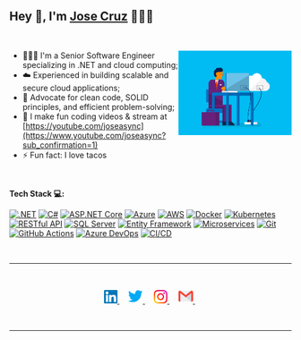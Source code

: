 ## Hey 👋, I'm [Jose Cruz](https://www.linkedin.com/in/josepontocruz) 👨🏻‍💻

&nbsp;

<img width="40%" align="right" alt="Github" src="https://github.com/joseasync/joseasync/blob/main/Assets/blue-office.gif" />

- 👨🏻‍💻 I'm a Senior Software Engineer specializing in .NET and cloud computing;
- ☁️ Experienced in building scalable and secure cloud applications;
- 💬 Advocate for clean code, SOLID principles, and efficient problem-solving;
- 🎥 I make fun coding videos & stream at [https://youtube.com/joseasync](https://www.youtube.com/joseasync?sub_confirmation=1)
- ⚡ Fun fact: I love tacos 

&nbsp;

**Tech Stack :computer::**

[![.NET](https://img.shields.io/badge/-.NET-512BD4?style=flat-square&logo=.net&logoColor=white)](https://github.com/joseasync)
[![C#](https://img.shields.io/badge/-C%23-239120?style=flat-square&logo=c-sharp&logoColor=white)](https://github.com/joseasync)
[![ASP.NET Core](https://img.shields.io/badge/-ASP.NET%20Core-512BD4?style=flat-square&logo=.net&logoColor=white)](https://github.com/joseasync)
[![Azure](https://img.shields.io/badge/-Azure-0078D7?style=flat-square&logo=microsoft-azure&logoColor=white)](https://github.com/joseasync)
[![AWS](https://img.shields.io/badge/-AWS-FF9900?style=flat-square&logo=amazon-aws&logoColor=white)](https://github.com/joseasync)
[![Docker](https://img.shields.io/badge/-Docker-2496ED?style=flat-square&logo=docker&logoColor=white)](https://github.com/joseasync)
[![Kubernetes](https://img.shields.io/badge/-Kubernetes-326CE5?style=flat-square&logo=kubernetes&logoColor=white)](https://github.com/joseasync)
[![RESTful API](https://img.shields.io/badge/-RESTful%20API-005571?style=flat-square&logo=swagger&logoColor=white)](https://github.com/joseasync)
[![SQL Server](https://img.shields.io/badge/-SQL%20Server-CC2927?style=flat-square&logo=microsoft-sql-server&logoColor=white)](https://github.com/joseasync)
[![Entity Framework](https://img.shields.io/badge/-Entity%20Framework-512BD4?style=flat-square&logo=.net&logoColor=white)](https://github.com/joseasync)
[![Microservices](https://img.shields.io/badge/-Microservices-15C213?style=flat-square&logo=microgenetics&logoColor=white)](https://github.com/joseasync)
[![Git](https://img.shields.io/badge/-Git-F05032?style=flat-square&logo=git&logoColor=white)](https://github.com/joseasync)
[![GitHub Actions](https://img.shields.io/badge/-GitHub%20Actions-2088FF?style=flat-square&logo=github-actions&logoColor=white)](https://github.com/joseasync)
[![Azure DevOps](https://img.shields.io/badge/-Azure%20DevOps-0078D7?style=flat-square&logo=azure-devops&logoColor=white)](https://github.com/joseasync)
[![CI/CD](https://img.shields.io/badge/-CI%2FCD-2E2E2E?style=flat-square&logo=jenkins&logoColor=white)](https://github.com/joseasync)

&nbsp;

___
<br/>
<p align="center">
  <a href="https://www.linkedin.com/in/josepontocruz/">
    <img alt="Jose Cruz | Linkedin" width="24px" src="https://github.com/joseasync/joseasync/blob/main/Assets/linkedin.svg" />
  </a> &nbsp; &nbsp;
  <a href="https://twitter.com/joseasync">
    <img alt="Jose Cruz | Twitter" width="26px" src="https://github.com/joseasync/joseasync/blob/main/Assets/twitter.svg" />
  </a> &nbsp; &nbsp;
  <a href="https://instagram.com/joseasync">
    <img  alt="Jose Cruz | Instagram" width="24px" src="https://github.com/joseasync/joseasync/blob/main/Assets/instagram.svg" />
  </a> &nbsp; &nbsp;
  <a href="mailto:josericardo.developer@gmail.com">
    <img alt="Jose Cruz | Gmail" width="26px" src="https://github.com/joseasync/joseasync/blob/main/Assets/gmail.svg" />
  </a> &nbsp;
</p>
<br/>

---
